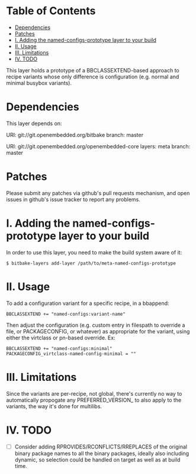 Table of Contents
=================

<!-- START doctoc generated TOC please keep comment here to allow auto update -->
<!-- DON'T EDIT THIS SECTION, INSTEAD RE-RUN doctoc TO UPDATE -->


- [Dependencies](#dependencies)
- [Patches](#patches)
- [I. Adding the named-configs-prototype layer to your build](#i-adding-the-named-configs-prototype-layer-to-your-build)
- [II. Usage](#ii-usage)
- [III. Limitations](#iii-limitations)
- [IV. TODO](#iv-todo)

<!-- END doctoc generated TOC please keep comment here to allow auto update -->

This layer holds a prototype of a BBCLASSEXTEND-based approach to recipe
variants whose only difference is configuration (e.g. normal and minimal
busybox variants).

Dependencies
============

This layer depends on:

  URI: git://git.openembedded.org/bitbake
  branch: master

  URI: git://git.openembedded.org/openembedded-core
  layers: meta
  branch: master


Patches
=======

Please submit any patches via github's pull requests mechanism, and open
issues in github's issue tracker to report any problems.

I. Adding the named-configs-prototype layer to your build
=========================================================

In order to use this layer, you need to make the build system aware of
it:

    $ bitbake-layers add-layer /path/to/meta-named-configs-prototype

II. Usage
=========

To add a configuration variant for a specific recipe, in a bbappend:

    BBCLASSEXTEND += "named-configs:variant-name"

Then adjust the configuration (e.g. custom entry in filespath to override
a file, or PACKAGECONFIG, or whatever) as appropriate for the variant, using
either the virtclass or pn-based override. Ex:

    BBCLASSEXTEND += "named-configs:minimal"
    PACKAGECONFIG_virtclass-named-config-minimal = ""

III. Limitations
================

Since the variants are per-recipe, not global, there's currently no way to
automatically propogate any PREFERRED_VERSION_<recipe> to also apply to the
variants, the way it's done for multilibs.

IV. TODO
========

- [ ] Consider adding RPROVIDES/RCONFLICTS/RREPLACES of the original binary
  package names to all the binary packages, ideally also including dynamic, so
  selection could be handled on target as well as at build time.

